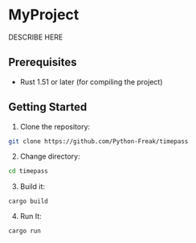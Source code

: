 # MyProject

DESCRIBE HERE

## Prerequisites

- Rust 1.51 or later (for compiling the project)

## Getting Started

1. Clone the repository:

```bash
git clone https://github.com/Python-Freak/timepass
```

2. Change directory:
```bash
cd timepass
```

3. Build it:
```
cargo build
```

4. Run It:
```
cargo run
```